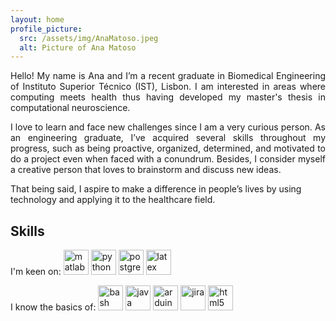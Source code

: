 ```yaml
---
layout: home
profile_picture:
  src: /assets/img/AnaMatoso.jpeg
  alt: Picture of Ana Matoso
---
```


<p align="justify">
Hello! My name is Ana and I’m a recent graduate in Biomedical Engineering of Instituto Superior Técnico (IST), Lisbon. I am interested in areas where computing meets health thus having developed my master's thesis in computational neuroscience.
</p>

<p align="justify">I love to learn and face new challenges since I am a very curious person. As an engineering graduate, I’ve acquired several skills throughout my progress, such as being proactive, organized, determined, and motivated to do a project even when faced with a conundrum. Besides, I consider myself a creative person that loves to brainstorm and discuss new ideas.</p>

<p>That being said, I aspire to make a difference in people’s lives by using technology and applying it to the healthcare field.</p>

<h2> Skills</h2>

<p>I'm keen on: 
<img alt="matlab" width="40" src="https://cdn.jsdelivr.net/gh/devicons/devicon/icons/matlab/matlab-original.svg" /> <img alt="python" width="40" src="https://cdn.jsdelivr.net/gh/devicons/devicon/icons/python/python-original-wordmark.svg" /> <img alt="postgresql" width="40" src="https://cdn.jsdelivr.net/gh/devicons/devicon/icons/postgresql/postgresql-original-wordmark.svg" /> <img alt="latex" width="40" src="https://cdn.jsdelivr.net/gh/devicons/devicon/icons/latex/latex-original.svg" />
</p>
<p>I know the basics of: 
<img alt="bash" width="40" src="https://cdn.jsdelivr.net/gh/devicons/devicon/icons/bash/bash-original.svg" /> <img alt="java" width="40" src="https://cdn.jsdelivr.net/gh/devicons/devicon/icons/java/java-original-wordmark.svg" /> <img alt="arduino" width="40" src="https://cdn.jsdelivr.net/gh/devicons/devicon/icons/arduino/arduino-original-wordmark.svg" /> <img alt="jira" width="40" src="https://cdn.jsdelivr.net/gh/devicons/devicon/icons/jira/jira-original-wordmark.svg" /> <img alt="html5" width="40" src="https://cdn.jsdelivr.net/gh/devicons/devicon/icons/html5/html5-original-wordmark.svg" />
</p>